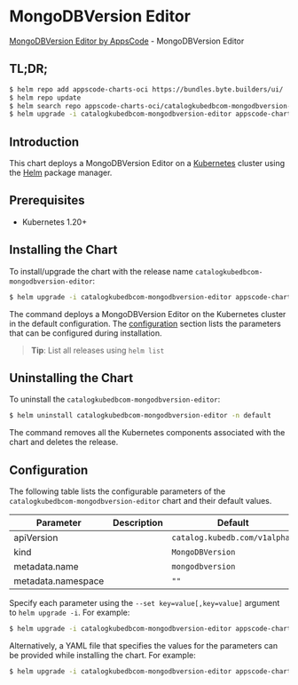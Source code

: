 # MongoDBVersion Editor

[MongoDBVersion Editor by AppsCode](https://byte.builders) - MongoDBVersion Editor

## TL;DR;

```bash
$ helm repo add appscode-charts-oci https://bundles.byte.builders/ui/
$ helm repo update
$ helm search repo appscode-charts-oci/catalogkubedbcom-mongodbversion-editor --version=v0.4.21
$ helm upgrade -i catalogkubedbcom-mongodbversion-editor appscode-charts-oci/catalogkubedbcom-mongodbversion-editor -n default --create-namespace --version=v0.4.21
```

## Introduction

This chart deploys a MongoDBVersion Editor on a [Kubernetes](http://kubernetes.io) cluster using the [Helm](https://helm.sh) package manager.

## Prerequisites

- Kubernetes 1.20+

## Installing the Chart

To install/upgrade the chart with the release name `catalogkubedbcom-mongodbversion-editor`:

```bash
$ helm upgrade -i catalogkubedbcom-mongodbversion-editor appscode-charts-oci/catalogkubedbcom-mongodbversion-editor -n default --create-namespace --version=v0.4.21
```

The command deploys a MongoDBVersion Editor on the Kubernetes cluster in the default configuration. The [configuration](#configuration) section lists the parameters that can be configured during installation.

> **Tip**: List all releases using `helm list`

## Uninstalling the Chart

To uninstall the `catalogkubedbcom-mongodbversion-editor`:

```bash
$ helm uninstall catalogkubedbcom-mongodbversion-editor -n default
```

The command removes all the Kubernetes components associated with the chart and deletes the release.

## Configuration

The following table lists the configurable parameters of the `catalogkubedbcom-mongodbversion-editor` chart and their default values.

|     Parameter      | Description |                 Default                  |
|--------------------|-------------|------------------------------------------|
| apiVersion         |             | <code>catalog.kubedb.com/v1alpha1</code> |
| kind               |             | <code>MongoDBVersion</code>              |
| metadata.name      |             | <code>mongodbversion</code>              |
| metadata.namespace |             | <code>""</code>                          |


Specify each parameter using the `--set key=value[,key=value]` argument to `helm upgrade -i`. For example:

```bash
$ helm upgrade -i catalogkubedbcom-mongodbversion-editor appscode-charts-oci/catalogkubedbcom-mongodbversion-editor -n default --create-namespace --version=v0.4.21 --set apiVersion=catalog.kubedb.com/v1alpha1
```

Alternatively, a YAML file that specifies the values for the parameters can be provided while
installing the chart. For example:

```bash
$ helm upgrade -i catalogkubedbcom-mongodbversion-editor appscode-charts-oci/catalogkubedbcom-mongodbversion-editor -n default --create-namespace --version=v0.4.21 --values values.yaml
```
